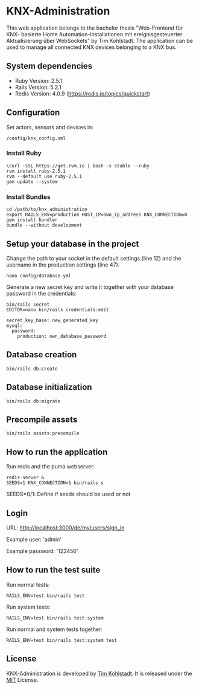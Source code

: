 # KNX-Administration

This web application belongs to the bachelor thesis "Web-Frontend für KNX-
basierte Home Automation-Installationen mit ereignisgesteuerter Aktualisierung
über WebSockets" by Tim Kohlstadt. The application can be used to manage all
connected KNX devices belonging to a KNX bus.

## System dependencies

* Ruby Version: 2.5.1
* Rails Version: 5.2.1
* Redis Version: 4.0.9 (<https://redis.io/topics/quickstart>)

## Configuration

Set actors, sensors and devices in:

```
/config/knx_config.xml
```

### Install Ruby

```
\curl -sSL https://get.rvm.io | bash -s stable --ruby
rvm install ruby-2.5.1
rvm --default use ruby-2.5.1
gem update --system
```

### Install Bundles

```
cd /path/to/knx_administration
export RAILS_ENV=production HOST_IP=own_ip_address KNX_CONNECTION=0
gem install bundler
bundle --without development
```

## Setup your database in the project

Change the path to your socket in the default settings (line 12) and the
username in the production settings (line 47):

```
nano config/database.yml
```

Generate a new secret key and write it together with your database password in
the credentials:

```
bin/rails secret
EDITOR=nano bin/rails credentials:edit
```

```
secret_key_base: new_generated_key
mysql:
  password:
    production: own_database_password
```

## Database creation

```
bin/rails db:create
```

## Database initialization

```
bin/rails db:migrate
```

## Precompile assets

```
bin/rails assets:precompile
```

## How to run the application

Run redis and the puma webserver:

```
redis-server &
SEEDS=1 KNX_CONNECTION=1 bin/rails s
```

SEEDS=0/1: Define if seeds should be used or not

## Login

URL: <http://localhost:3000/de/my/users/sign_in>

Example user: 'admin'

Example password: '123456'

## How to run the test suite

Run normal tests:

```
RAILS_ENV=test bin/rails test
```

Run system tests:

```
RAILS_ENV=test bin/rails test:system
```

Run normal and system tests together:

```
RAILS_ENV=test bin/rails test:system test
```

## License

KNX-Administration is developed by
[Tim Kohlstadt](mailto:tim.kohlstadt@student.hs-rm.de). It is released under
the [MIT](../knx_administration/LICENSE.txt) License.